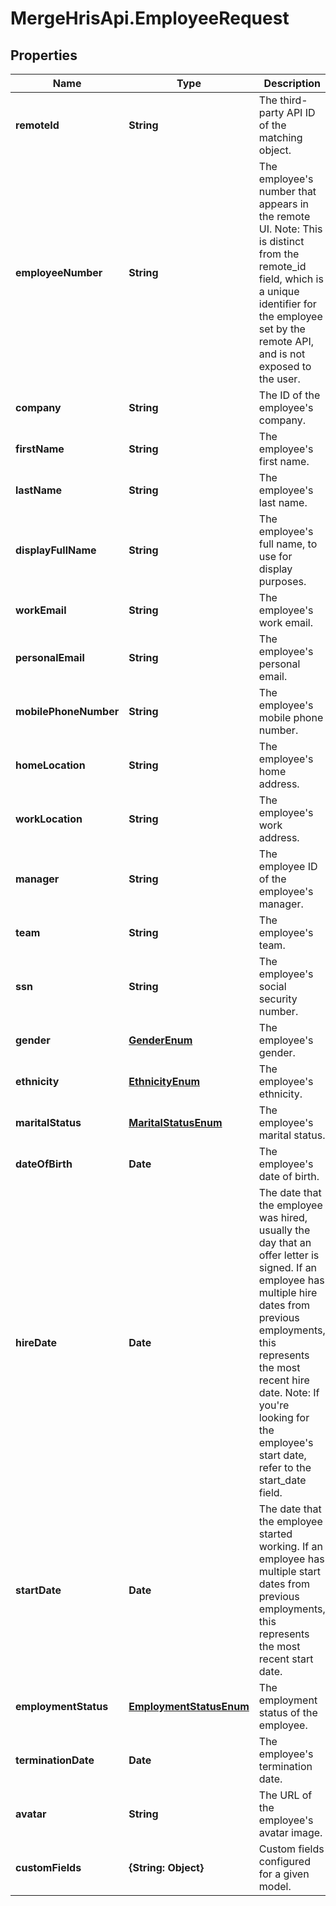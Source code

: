# MergeHrisApi.EmployeeRequest

## Properties

Name | Type | Description | Notes
------------ | ------------- | ------------- | -------------
**remoteId** | **String** | The third-party API ID of the matching object. | [optional] 
**employeeNumber** | **String** | The employee&#39;s number that appears in the remote UI. Note: This is distinct from the remote_id field, which is a unique identifier for the employee set by the remote API, and is not exposed to the user. | [optional] 
**company** | **String** | The ID of the employee&#39;s company. | [optional] 
**firstName** | **String** | The employee&#39;s first name. | [optional] 
**lastName** | **String** | The employee&#39;s last name. | [optional] 
**displayFullName** | **String** | The employee&#39;s full name, to use for display purposes. | [optional] 
**workEmail** | **String** | The employee&#39;s work email. | [optional] 
**personalEmail** | **String** | The employee&#39;s personal email. | [optional] 
**mobilePhoneNumber** | **String** | The employee&#39;s mobile phone number. | [optional] 
**homeLocation** | **String** | The employee&#39;s home address. | [optional] 
**workLocation** | **String** | The employee&#39;s work address. | [optional] 
**manager** | **String** | The employee ID of the employee&#39;s manager. | [optional] 
**team** | **String** | The employee&#39;s team. | [optional] 
**ssn** | **String** | The employee&#39;s social security number. | [optional] 
**gender** | [**GenderEnum**](GenderEnum.md) | The employee&#39;s gender. | [optional] 
**ethnicity** | [**EthnicityEnum**](EthnicityEnum.md) | The employee&#39;s ethnicity. | [optional] 
**maritalStatus** | [**MaritalStatusEnum**](MaritalStatusEnum.md) | The employee&#39;s marital status. | [optional] 
**dateOfBirth** | **Date** | The employee&#39;s date of birth. | [optional] 
**hireDate** | **Date** | The date that the employee was hired, usually the day that an offer letter is signed. If an employee has multiple hire dates from previous employments, this represents the most recent hire date. Note: If you&#39;re looking for the employee&#39;s start date, refer to the start_date field. | [optional] 
**startDate** | **Date** | The date that the employee started working. If an employee has multiple start dates from previous employments, this represents the most recent start date. | [optional] 
**employmentStatus** | [**EmploymentStatusEnum**](EmploymentStatusEnum.md) | The employment status of the employee. | [optional] 
**terminationDate** | **Date** | The employee&#39;s termination date. | [optional] 
**avatar** | **String** | The URL of the employee&#39;s avatar image. | [optional] 
**customFields** | **{String: Object}** | Custom fields configured for a given model. | [optional] 


